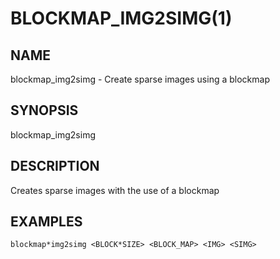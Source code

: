 # BLOCKMAP\_IMG2SIMG(1)

## NAME
blockmap\_img2simg - Create sparse images using a blockmap

## SYNOPSIS
blockmap\_img2simg

## DESCRIPTION
Creates sparse images with the use of a blockmap

## EXAMPLES
`blockmap*img2simg <BLOCK*SIZE> <BLOCK_MAP> <IMG> <SIMG>`
